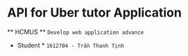 # API for Uber tutor Application

** HCMUS ** `Develop web application advance `

* Student * `1612704 - Trần Thanh Tịnh`
